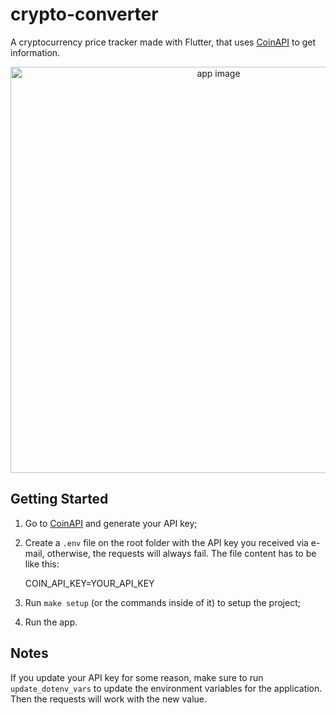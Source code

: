 # crypto-converter

A cryptocurrency price tracker made with Flutter, that uses [CoinAPI](https://www.coinapi.io/) to get information.

<div align="center">
  <img src="https://user-images.githubusercontent.com/8771994/187002175-05fe3406-722c-4cd0-aaa9-6fe652d81f08.png" alt="app image" height="650"/>
</div>

## Getting Started

1. Go to [CoinAPI](https://www.coinapi.io/) and generate your API key;
2. Create a `.env` file on the root folder with the API key you received via e-mail, otherwise, the requests will always fail. The file content has to be like this:

   COIN_API_KEY=YOUR_API_KEY

3. Run `make setup` (or the commands inside of it) to setup the project;
4. Run the app.

## Notes

If you update your API key for some reason, make sure to run `update_dotenv_vars` to update the environment variables for the application. Then the requests will work with the new value.
